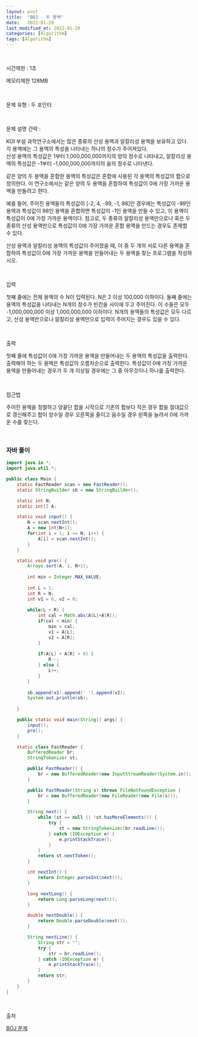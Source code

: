 ```yaml
---
layout: post
title:  "BOJ - 두 용액"
date:   2022-01-29
last_modified_at: 2022-01-29
categories: [Algorithm]
tags: [Algorithm]
---
```


<br/>

시간제한 : 1초

메모리제한 128MB

<br/>

문제 유형 : 두 포인터

<br/>

문제 설명 간략 :    

KOI 부설 과학연구소에서는 많은 종류의 산성 용액과 알칼리성 용액을 보유하고 있다.
각 용액에는 그 용액의 특성을 나타내는 하나의 정수가 주어져있다.  
산성 용액의 특성값은 1부터 1,000,000,000까지의 양의 정수로 나타내고, 알칼리성 용액의 특성값은 -1부터 -1,000,000,000까지의 음의 정수로 나타낸다.

같은 양의 두 용액을 혼합한 용액의 특성값은 혼합에 사용된 각 용액의 특성값의 합으로 정의한다.
이 연구소에서는 같은 양의 두 용액을 혼합하여 특성값이 0에 가장 가까운 용액을 만들려고 한다.

예를 들어, 주어진 용액들의 특성값이 [-2, 4, -99, -1, 98]인 경우에는
특성값이 -99인 용액과 특성값이 98인 용액을 혼합하면 특성값이 -1인 용액을 만들 수 있고,
이 용액이 특성값이 0에 가장 가까운 용액이다. 참고로, 두 종류의 알칼리성 용액만으로나
혹은 두 종류의 산성 용액만으로 특성값이 0에 가장 가까운 혼합 용액을 만드는 경우도 존재할 수 있다.

산성 용액과 알칼리성 용액의 특성값이 주어졌을 때, 이 중 두 개의 서로 다른 용액을 혼합하여 특성값이
0에 가장 가까운 용액을 만들어내는 두 용액을 찾는 프로그램을 작성하시오.



<br/>

입력

첫째 줄에는 전체 용액의 수 N이 입력된다. N은 2 이상 100,000 이하이다.
둘째 줄에는 용액의 특성값을 나타내는 N개의 정수가 빈칸을 사이에 두고 주어진다.
이 수들은 모두 -1,000,000,000 이상 1,000,000,000 이하이다.
N개의 용액들의 특성값은 모두 다르고, 산성 용액만으로나 알칼리성 용액만으로 입력이 주어지는 경우도 있을 수 있다.




<br/>

출력

첫째 줄에 특성값이 0에 가장 가까운 용액을 만들어내는 두 용액의 특성값을 출력한다.
출력해야 하는 두 용액은 특성값의 오름차순으로 출력한다.
특성값이 0에 가장 가까운 용액을 만들어내는 경우가 두 개 이상일 경우에는 그 중 아무것이나 하나를 출력한다.





<br/>
   
접근법

주어진 용액을 정렬하고 양끝단 합을 시작으로 기존의 합보다 작은 경우 합을 절대값으로 갱신해주고
합이 양수일 경우 오른쪽을 줄이고 음수일 경우 왼쪽을 늘려서 0에 가까운 수를 찾는다.


<br/>

### 자바 풀이

```java
import java.io.*;
import java.util.*;

public class Main {
    static FastReader scan = new FastReader();
    static StringBuilder sb = new StringBuilder();

    static int N;
    static int[] A;

    static void input() {
        N = scan.nextInt();
        A = new int[N+1];
        for(int i = 1; i <= N; i++) {
            A[i] = scan.nextInt();
        }
    }

    static void pro() {
        Arrays.sort(A, 1, N+1);
        
        int min = Integer.MAX_VALUE;
        
        int L = 1;
        int R = N;
        int v1 = 0, v2 = 0;
        
        while(L < R) {
            int cal = Math.abs(A[L]+A[R]);
            if(cal < min) {
                min = cal;
                v1 = A[L];
                v2 = A[R];
            }
            
            if(A[L] + A[R] > 0) {
                R--;
            } else {
                L++;
            }
        }
        
        sb.append(v1).append(' ').append(v2);
        System.out.println(sb);
        
    }

    public static void main(String[] args) {
        input();
        pro();
    }

    static class FastReader {
        BufferedReader br;
        StringTokenizer st;

        public FastReader() {
            br = new BufferedReader(new InputStreamReader(System.in));
        }

        public FastReader(String s) throws FileNotFoundException {
            br = new BufferedReader(new FileReader(new File(s)));
        }

        String next() {
            while (st == null || !st.hasMoreElements()) {
                try {
                    st = new StringTokenizer(br.readLine());
                } catch (IOException e) {
                    e.printStackTrace();
                }
            }
            return st.nextToken();
        }

        int nextInt() {
            return Integer.parseInt(next());
        }

        long nextLong() {
            return Long.parseLong(next());
        }

        double nextDouble() {
            return Double.parseDouble(next());
        }

        String nextLine() {
            String str = "";
            try {
                str = br.readLine();
            } catch (IOException e) {
                e.printStackTrace();
            }
            return str;
        }
    }
}

```

<br/>

출처

[BOJ 문제](https://www.acmicpc.net/problem/2470)